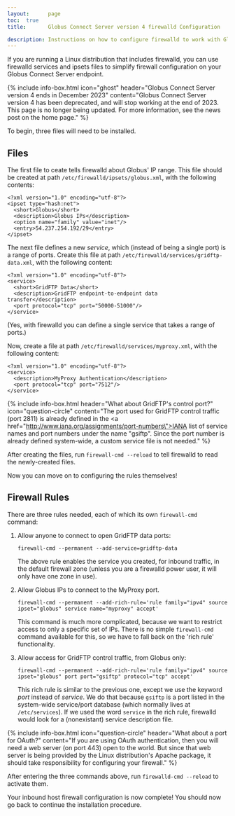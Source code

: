 ```yaml
---
layout:      page
toc:  true
title:       Globus Connect Server version 4 firewalld Configuration

description: Instructions on how to configure firewalld to work with Globus Connect Server version 4.
---
```


If you are running a Linux distribution that includes firewalld, you can use
firewalld services and ipsets files to simplify firewall configuration on your
Globus Connect Server endpoint.

{% include info-box.html
   icon="ghost"
   header="Globus Connect Server version 4 ends in December 2023"
   content="Globus Connect Server version 4 has been deprecated, and will stop working at the end of 2023.  This page is no longer being updated.  For more information, see the news post on the home page."
%}

To begin, three files will need to be installed.

## Files

The first file to ceate tells firewalld about Globus' IP range.  This file
should be created at path `/etc/firewalld/ipsets/globus.xml`, with the
following contents:

```
<?xml version="1.0" encoding="utf-8"?>
<ipset type="hash:net">
  <short>Globus</short>
  <description>Globus IPs</description>
  <option name="family" value="inet"/>
  <entry>54.237.254.192/29</entry>
</ipset>
```

The next file defines a new _service_, which (instead of being a single port)
is a range of ports.  Create this file at path
`/etc/firewalld/services/gridftp-data.xml`, with the following content:

```
<?xml version="1.0" encoding="utf-8"?>
<service>
  <short>GridFTP Data</short>
  <description>GridFTP endpoint-to-endpoint data transfer</description>
  <port protocol="tcp" port="50000-51000"/>
</service>
```

(Yes, with firewalld you can define a single service that takes a range of
ports.)

Now, create a file at path `/etc/firewalld/services/myproxy.xml`, with the
following content:

```
<?xml version="1.0" encoding="utf-8"?>
<service>
  <description>MyProxy Authentication</description>
  <port protocol="tcp" port="7512"/>
</service>
```

{% include info-box.html
   header="What about GridFTP's control port?"
   icon="question-circle"
   content="The port used for GridFTP control traffic (port 2811) is already defined in the
<a href=\"http://www.iana.org/assignments/port-numbers\">IANA list of service names and port numbers</a> under the name \"gsiftp\".  Since the port number is already defined system-wide, a custom service file is not needed."
%}

After creating the files, run `firewall-cmd --reload` to tell firewalld to read
the newly-created files.

Now you can move on to configuring the rules themselves!

## Firewall Rules

There are three rules needed, each of which its own `firewall-cmd` command:

1. Allow anyone to connect to open GridFTP data ports:

   `firewall-cmd --permanent --add-service=gridftp-data`

   The above rule enables the service you created, for inbound traffic, in the
   default firewall zone (unless you are a firewalld power user, it will
   only have one zone in use).

2. Allow Globus IPs to connect to the MyProxy port.

   `firewall-cmd --permanent --add-rich-rule='rule family="ipv4" source ipset="globus" service name="myproxy" accept'`

   This command is much more complicated, because we want to restrict access to
   only a specific set of IPs.  There is no simple `firewall-cmd` command
   available for this, so we have to fall back on the 'rich rule' functionality.

3. Allow access for GridFTP control traffic, from Globus only:

   `firewall-cmd --permanent --add-rich-rule='rule family="ipv4" source ipset="globus" port port="gsiftp" protocol="tcp" accept'`

   This rich rule is similar to the previous one, except we use the keyword
   _port_ instead of _service_.  We do that because `gsiftp` is a port listed in
   the system-wide service/port database (which normally lives at
   `/etc/services`).  If we used the word `service` in the rich rule, firewalld
   would look for a (nonexistant) service description file.

{% include info-box.html
   icon="question-circle"
   header="What about a port for OAuth?"
   content="If you are using OAuth authentication, then you will need a web server (on port 443) open to the world.  But since that web server is being provided by the Linux distribution's Apache package, it should take responsibility for configuring your firewall."
%}

After entering the three commands above, run `firewalld-cmd --reload` to
activate them.

Your inbound host firewall configuration is now complete!  You should now go
back to continue the installation procedure.




